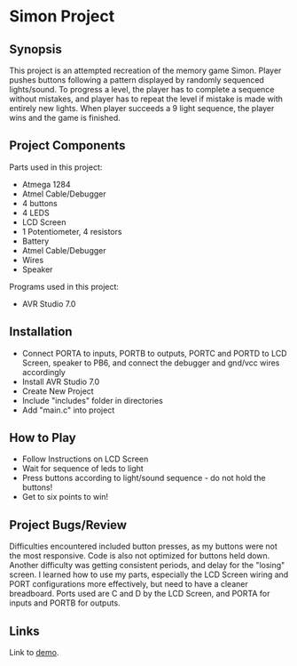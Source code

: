 # Simon Project 

## Synopsis 

This project is an attempted recreation of the memory game Simon. Player pushes buttons following
a pattern displayed by randomly sequenced lights/sound. To progress a level, the player has to complete a 
sequence without mistakes, and player has to repeat the level if mistake is made with entirely new lights. 
When player succeeds a 9 light sequence, the player wins and the game is finished. 

## Project Components

Parts used in this project: 

- Atmega 1284 
- Atmel Cable/Debugger
- 4 buttons
- 4 LEDS
- LCD Screen
- 1 Potentiometer, 4 resistors 
- Battery
- Atmel Cable/Debugger
- Wires
- Speaker

Programs used in this project: 

- AVR Studio 7.0

## Installation 

- Connect PORTA to inputs, PORTB to outputs, PORTC and PORTD to LCD Screen, speaker to PB6, and connect the debugger and gnd/vcc wires accordingly
- Install AVR Studio 7.0
- Create New Project
- Include "includes" folder in directories
- Add "main.c" into project

## How to Play

- Follow Instructions on LCD Screen
- Wait for sequence of leds to light
- Press buttons according to light/sound sequence - do not hold the buttons!
- Get to six points to win!


## Project Bugs/Review 

Difficulties encountered included button presses, as my buttons were not the most responsive. Code is also not optimized for buttons held down. 
Another difficulty was getting consistent periods, and delay for the "losing" screen. 
I learned how to use my parts, especially the LCD Screen wiring and PORT configurations more effectively, but need to have a cleaner breadboard. 
Ports used are C and D by the LCD Screen, and PORTA for inputs and PORTB for outputs. 

## Links 

Link to [demo](https://www.youtube.com/watch?v=Um30llKExAQ). 
